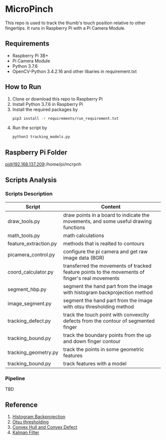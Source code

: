 # MicroPinch

This repo is used to track the thumb's touch position relative to other fingertips. It runs in Raspberry Pi with a Pi Camera Module.

## Requirements

* Raspberry Pi 3B+
* Pi Camera Module
* Python 3.7.6
* OpenCV-Python 3.4.2.16 and other libaries in requirement.txt

## How to Run

1. Clone or download this repo to Raspberry Pi
2. Install Python 3.7.6 in Raspberry Pi
3. Install the required packages by
    ```Bash
    pip3 install -r requirements/run_requirement.txt
    ```
4. Run the script by
    ```Bash
    python3 tracking_models.py 
    ```

## Raspberry Pi Folder

pi@192.168.137.209:/home/pi/mcrpnh

## Scripts Analysis

### Scripts Description

 Script | Content |
--------|----------
draw_tools.py | draw points in a board to indicate the movements, and some useful drawing functions
math_tools.py | math calculations
feature_extraction.py | methods that is realted to contours
picamera_control.py | configure the pi camera and get raw image data (BGR)
coord_calculator.py | transferred the movements of tracked feature points to the movements of finger's real movements
segment_hbp.py | segment the hand part from the image with histogram backprojection method
image_segment.py | segment the hand part from the image with otsu thresholding method
tracking_defect.py | track the touch point with convexcity defects from the contour of segmented finger
tracking_bound.py | track the boundary points from the up and down finger contour
tracking_geometry.py | track the points in some geometric features
tracking_bound.py | track features with a model


### Pipeline

TBD


## Reference

1. [Histogram Backprojection](https://docs.opencv.org/master/dc/df6/tutorial_py_histogram_backprojection.html)
2. [Otsu thresholding](http://www.kevinlt.top/2018/10/23/hand_segment/)
3. [Convex Hull and Convex Defect](https://docs.opencv.org/3.4.2/d5/d45/tutorial_py_contours_more_functions.html)
4. [Kalman Filter](https://blog.csdn.net/lwplwf/article/details/74295801)